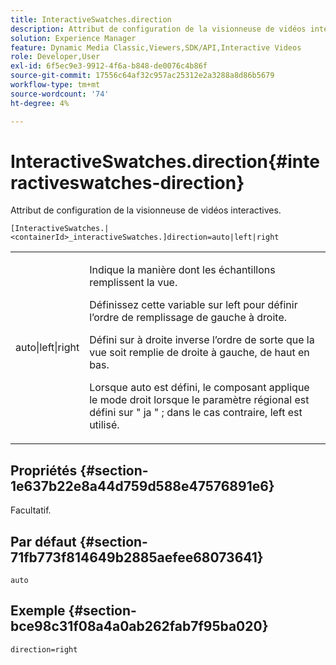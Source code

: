 ```yaml
---
title: InteractiveSwatches.direction
description: Attribut de configuration de la visionneuse de vidéos interactives.
solution: Experience Manager
feature: Dynamic Media Classic,Viewers,SDK/API,Interactive Videos
role: Developer,User
exl-id: 6f5ec9e3-9912-4f6a-b848-de0076c4b86f
source-git-commit: 17556c64af32c957ac25312e2a3288a8d86b5679
workflow-type: tm+mt
source-wordcount: '74'
ht-degree: 4%

---
```


# InteractiveSwatches.direction{#interactiveswatches-direction}

Attribut de configuration de la visionneuse de vidéos interactives.

`[InteractiveSwatches.|<containerId>_interactiveSwatches.]direction=auto|left|right`

<table id="table_441553CD34C94A58A9D7CBF772DEDDB6"> 
 <tbody> 
  <tr> 
   <td colname="col1"> <p> <span class="codeph"> auto|left|right </span> </p> </td> 
   <td colname="col2"> <p> Indique la manière dont les échantillons remplissent la vue. </p> <p>Définissez cette variable sur <span class="codeph"> left </span> pour définir l’ordre de remplissage de gauche à droite. </p> <p>Défini sur <span class="codeph"> à droite </span> inverse l’ordre de sorte que la vue soit remplie de droite à gauche, de haut en bas. </p> <p>Lorsque <span class="codeph"> auto </span> est défini, le composant applique le mode droit lorsque le paramètre régional est défini sur " <span class="codeph"> ja </span>" ; dans le cas contraire, <span class="codeph"> left </span> est utilisé. </p> </td> 
  </tr> 
 </tbody> 
</table>

## Propriétés {#section-1e637b22e8a44d759d588e47576891e6}

Facultatif.

## Par défaut {#section-71fb773f814649b2885aefee68073641}

`auto`

## Exemple {#section-bce98c31f08a4a0ab262fab7f95ba020}

```
direction=right
```
